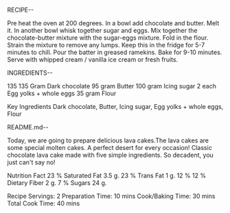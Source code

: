 RECIPE--

Pre heat the oven at 200 degrees.
In a bowl add chocolate and butter. Melt it.
In another bowl whisk together sugar and eggs.
Mix together the chocolate-butter mixture with the sugar-eggs mixture.
Fold in the flour.
Strain the mixture to remove any lumps.
Keep this in the fridge for 5-7 minutes to chill.
Pour the batter in greased ramekins.
Bake for 9-10 minutes.
Serve with whipped cream / vanilla ice cream or fresh fruits.








INGREDIENTS--

135 135 Gram Dark chocolate
95 gram Butter
100 gram Icing sugar
2 each Egg yolks + whole eggs
35 gram Flour

Key Ingredients
Dark chocolate, Butter, Icing sugar, Egg yolks + whole eggs, Flour




README.md--

Today, we are going to prepare delicious lava cakes.The lava cakes are some special molten cakes.
A perfect desert for every occasion! Classic chocolate lava cake made with five simple ingredients. So decadent, you just can't say no!

Nutrition Fact
23 % Saturated Fat 3.5 g.
23 % Trans Fat 1 g.
12 %
12 % Dietary Fiber 2 g.
7 % Sugars 24 g.

Recipe Servings: 2 Preparation Time: 10 mins Cook/Baking Time: 30 mins Total Cook Time: 40 mins
